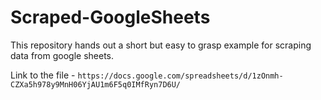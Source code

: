 # Scraped-GoogleSheets
This repository hands out a short but easy to grasp example for scraping data from google sheets.

Link to the file - `https://docs.google.com/spreadsheets/d/1zOnmh-CZXa5h978y9MnH06YjAU1m6F5q0IMfRyn7D6U/`
